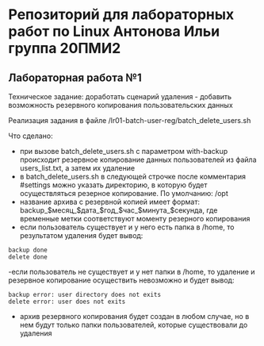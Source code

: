 # Репозиторий для лабораторных работ по Linux Антонова Ильи группа 20ПМИ2
## Лабораторная работа №1

Техническое задание: доработать сценарий удаления - добавить возможность резервного копирования
пользовательских данных

Реализация задания в файле /lr01-batch-user-reg/batch_delete_users.sh

Что сделано:
- при вызове batch_delete_users.sh с параметром with-backup происходит резервное копирование 
данных пользователей из файла users_list.txt, а затем их удаление 
- в batch_delete_users.sh в следующей строчке после комментария #settings можно указать директорию,
в которую будет осуществляться резерное копирование. По умолчанию: /opt
- название архива с резервной копией имеет формат: backup_$месяц_$дата_$год_$час_$минута_$секунда,
где временные метки соответствуют моменту резерного копирования
- если пользователь существует и у него есть папка в /home, то результатом удаления будет вывод:
```
backup done
delete done
```
-если пользователь не существует и у нет папки в /home, то удаление и резервное копирование
осуществить невозможно и будет вывод:
```
backup error: user directory does not exits
delete error: user does not exits
```
- архив резервного копирования будет создан в любом случае, но в нем будут только папки пользователей,
которые существовали до удаления
